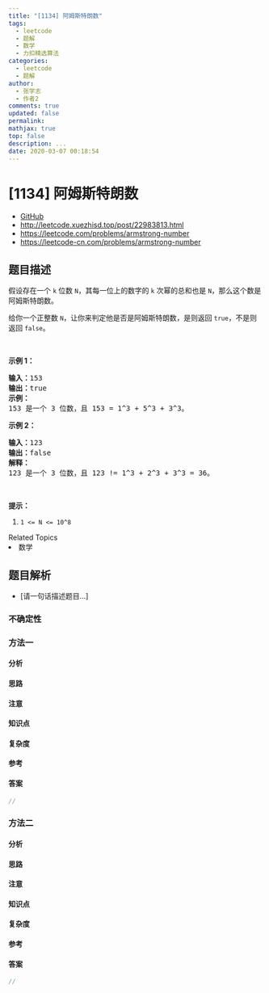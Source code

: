 ```yaml
---
title: "[1134] 阿姆斯特朗数"
tags:
  - leetcode
  - 题解
  - 数学
  - 力扣精选算法
categories:
  - leetcode
  - 题解
author:
  - 张学志
  - 作者2
comments: true
updated: false
permalink:
mathjax: true
top: false
description: ...
date: 2020-03-07 00:18:54
---
```



# [1134] 阿姆斯特朗数
* [GitHub](https://github.com/algoboy101/LeetCodeCrowdsource/tree/master/_posts/QA/%5B1134%5D%20%E9%98%BF%E5%A7%86%E6%96%AF%E7%89%B9%E6%9C%97%E6%95%B0.md)
* http://leetcode.xuezhisd.top/post/22983813.html
* https://leetcode.com/problems/armstrong-number
* https://leetcode-cn.com/problems/armstrong-number


## 题目描述

<p>假设存在一个 <code>k</code> 位数&nbsp;<code>N</code>，其每一位上的数字的 <code>k</code> 次幂的总和也是&nbsp;<code>N</code>，那么这个数是阿姆斯特朗数。</p>

<p>给你一个正整数&nbsp;<code>N</code>，让你来判定他是否是阿姆斯特朗数，是则返回 <code>true</code>，不是则返回 <code>false</code>。</p>

<p>&nbsp;</p>

<p><strong>示例 1：</strong></p>

<pre><strong>输入：</strong>153
<strong>输出：</strong>true
<strong>示例： </strong>
153 是一个 3 位数，且 153 = 1^3 + 5^3 + 3^3。
</pre>

<p><strong>示例 2：</strong></p>

<pre><strong>输入：</strong>123
<strong>输出：</strong>false
<strong>解释： </strong>
123 是一个 3 位数，且 123 != 1^3 + 2^3 + 3^3 = 36。
</pre>

<p>&nbsp;</p>

<p><strong>提示：</strong></p>

<ol>
	<li><code>1 &lt;= N &lt;= 10^8</code></li>
</ol>
<div><div>Related Topics</div><div><li>数学</li></div></div>


## 题目解析
* [请一句话描述题目...]

### 不确定性


### 方法一

#### 分析

#### 思路

#### 注意

#### 知识点

#### 复杂度

#### 参考

#### 答案

```cpp
//
```


### 方法二

#### 分析

#### 思路

#### 注意

#### 知识点

#### 复杂度

#### 参考

#### 答案

```cpp
//
```


